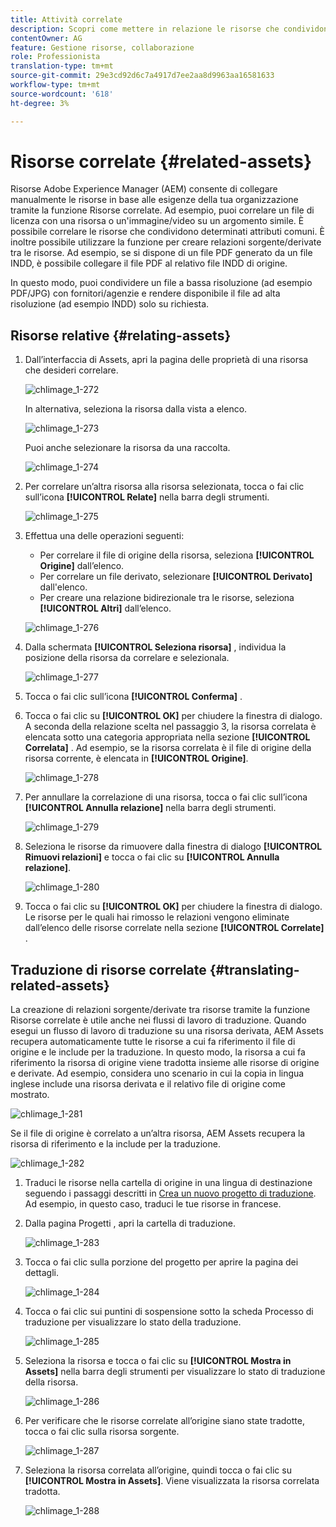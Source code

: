 ```yaml
---
title: Attività correlate
description: Scopri come mettere in relazione le risorse che condividono alcuni attributi comuni. È inoltre possibile utilizzare la funzione per creare relazioni sorgente/derivate tra le risorse.
contentOwner: AG
feature: Gestione risorse, collaborazione
role: Professionista
translation-type: tm+mt
source-git-commit: 29e3cd92d6c7a4917d7ee2aa8d9963aa16581633
workflow-type: tm+mt
source-wordcount: '618'
ht-degree: 3%

---
```



# Risorse correlate {#related-assets}

Risorse Adobe Experience Manager (AEM) consente di collegare manualmente le risorse in base alle esigenze della tua organizzazione tramite la funzione Risorse correlate. Ad esempio, puoi correlare un file di licenza con una risorsa o un&#39;immagine/video su un argomento simile. È possibile correlare le risorse che condividono determinati attributi comuni. È inoltre possibile utilizzare la funzione per creare relazioni sorgente/derivate tra le risorse. Ad esempio, se si dispone di un file PDF generato da un file INDD, è possibile collegare il file PDF al relativo file INDD di origine.

In questo modo, puoi condividere un file a bassa risoluzione (ad esempio PDF/JPG) con fornitori/agenzie e rendere disponibile il file ad alta risoluzione (ad esempio INDD) solo su richiesta.

## Risorse relative {#relating-assets}

1. Dall’interfaccia di Assets, apri la pagina delle proprietà di una risorsa che desideri correlare.

   ![chlimage_1-272](assets/chlimage_1-272.png)

   In alternativa, seleziona la risorsa dalla vista a elenco.

   ![chlimage_1-273](assets/chlimage_1-273.png)

   Puoi anche selezionare la risorsa da una raccolta.

   ![chlimage_1-274](assets/chlimage_1-274.png)

1. Per correlare un’altra risorsa alla risorsa selezionata, tocca o fai clic sull’icona **[!UICONTROL Relate]** nella barra degli strumenti.

   ![chlimage_1-275](assets/chlimage_1-275.png)

1. Effettua una delle operazioni seguenti:

   * Per correlare il file di origine della risorsa, seleziona **[!UICONTROL Origine]** dall’elenco.
   * Per correlare un file derivato, selezionare **[!UICONTROL Derivato]** dall&#39;elenco.
   * Per creare una relazione bidirezionale tra le risorse, seleziona **[!UICONTROL Altri]** dall’elenco.

   ![chlimage_1-276](assets/chlimage_1-276.png)

1. Dalla schermata **[!UICONTROL Seleziona risorsa]** , individua la posizione della risorsa da correlare e selezionala.

   ![chlimage_1-277](assets/chlimage_1-277.png)

1. Tocca o fai clic sull’icona **[!UICONTROL Conferma]** .
1. Tocca o fai clic su **[!UICONTROL OK]** per chiudere la finestra di dialogo. A seconda della relazione scelta nel passaggio 3, la risorsa correlata è elencata sotto una categoria appropriata nella sezione **[!UICONTROL Correlata]** . Ad esempio, se la risorsa correlata è il file di origine della risorsa corrente, è elencata in **[!UICONTROL Origine]**.

   ![chlimage_1-278](assets/chlimage_1-278.png)

1. Per annullare la correlazione di una risorsa, tocca o fai clic sull’icona **[!UICONTROL Annulla relazione]** nella barra degli strumenti.

   ![chlimage_1-279](assets/chlimage_1-279.png)

1. Seleziona le risorse da rimuovere dalla finestra di dialogo **[!UICONTROL Rimuovi relazioni]** e tocca o fai clic su **[!UICONTROL Annulla relazione]**.

   ![chlimage_1-280](assets/chlimage_1-280.png)

1. Tocca o fai clic su **[!UICONTROL OK]** per chiudere la finestra di dialogo. Le risorse per le quali hai rimosso le relazioni vengono eliminate dall’elenco delle risorse correlate nella sezione **[!UICONTROL Correlate]** .

## Traduzione di risorse correlate {#translating-related-assets}

La creazione di relazioni sorgente/derivate tra risorse tramite la funzione Risorse correlate è utile anche nei flussi di lavoro di traduzione. Quando esegui un flusso di lavoro di traduzione su una risorsa derivata, AEM Assets recupera automaticamente tutte le risorse a cui fa riferimento il file di origine e le include per la traduzione. In questo modo, la risorsa a cui fa riferimento la risorsa di origine viene tradotta insieme alle risorse di origine e derivate. Ad esempio, considera uno scenario in cui la copia in lingua inglese include una risorsa derivata e il relativo file di origine come mostrato.

![chlimage_1-281](assets/chlimage_1-281.png)

Se il file di origine è correlato a un’altra risorsa, AEM Assets recupera la risorsa di riferimento e la include per la traduzione.

![chlimage_1-282](assets/chlimage_1-282.png)

1. Traduci le risorse nella cartella di origine in una lingua di destinazione seguendo i passaggi descritti in [Crea un nuovo progetto di traduzione](translation-projects.md#create-a-new-translation-project). Ad esempio, in questo caso, traduci le tue risorse in francese.
1. Dalla pagina Progetti , apri la cartella di traduzione.

   ![chlimage_1-283](assets/chlimage_1-283.png)

1. Tocca o fai clic sulla porzione del progetto per aprire la pagina dei dettagli.

   ![chlimage_1-284](assets/chlimage_1-284.png)

1. Tocca o fai clic sui puntini di sospensione sotto la scheda Processo di traduzione per visualizzare lo stato della traduzione.

   ![chlimage_1-285](assets/chlimage_1-285.png)

1. Seleziona la risorsa e tocca o fai clic su **[!UICONTROL Mostra in Assets]** nella barra degli strumenti per visualizzare lo stato di traduzione della risorsa.

   ![chlimage_1-286](assets/chlimage_1-286.png)

1. Per verificare che le risorse correlate all’origine siano state tradotte, tocca o fai clic sulla risorsa sorgente.

   ![chlimage_1-287](assets/chlimage_1-287.png)

1. Seleziona la risorsa correlata all’origine, quindi tocca o fai clic su **[!UICONTROL Mostra in Assets]**. Viene visualizzata la risorsa correlata tradotta.

   ![chlimage_1-288](assets/chlimage_1-288.png)
